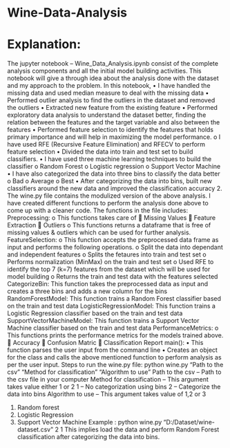 # Wine-Data-Analysis
# Explanation:
The jupyter notebook – Wine_Data_Analysis.ipynb consist of the complete analysis components and all the initial model building activities.
This notebook will give a through idea about the analysis done with the dataset and my approach to the problem.
In this notebook,
•	I have handled the missing data and used median measure to deal with the missing data
•	Performed outlier analysis to find the outliers in the dataset and removed the outliers
•	Extracted new feature from the existing feature
•	Performed exploratory data analysis to understand the dataset better, finding the relation between the features and the target variable and also between the features
•	Performed feature selection to identify the features that holds primary importance and will help in maximizing the model performance.
o	I have used RFE (Recursive Feature Elimination) and RFECV to perform feature selection
•	Divided the data into train and test set to build classifiers.
•	I have used three machine learning techniques to build the classifier
o	Random Forest
o	Logistic regression
o	Support Vector Machine
•	I have also categorized the data into three bins to classify the data better
o	Bad
o	Average
o	Best
•	After categorizing the data into bins, built new classifiers around the new data and improved the classification accuracy
2.
The wine.py file contains the modulized version of the above analysis.
I have created different functions to perform the analysis done above to come up with a cleaner code.
The functions in the file includes:
Preprocessing:
o	This functions takes care of
	Missing Values
	Feature Extraction
	Outliers
o	This functions returns a dataframe that is free of missing values & outliers which can be used for  further analysis.
FeatureSelection:
o	This function accepts the preprocessed data frame as input and performs the following operations.
o	Split the data into dependant and independent features
o	Splits the fetaures into train and test set
o	Performs normalization (MinMax) on the train and test set
o	Used RFE to identify the top 7 (k=7) features from the dataset which will be used for model building
o	Returns the train and test data with the features selected
CategorizeBin:
	This function takes the preprocessed data as input and creates a three bins and adds a new column for the bins
RandomForestModel:
	This function trains a Random Forest classifier based on the train and test data
LogisticRegressionModel:
	This function trains a Logistic Regression classifier based on the train and test data
SupportVectorMachineModel:
	This function trains a Support Vector Machine classifier based on the train and test data
PerformanceMetrics:
o	This functions prints the performance metrics for the models trained above.
	Accuracy
	Confusion Matric
	Classification Report
main():
•	This function parses the user input from the command line
•	Creates an object for the class and calls the above mentioned function to perform analysis as per the user input.
Steps to run the wine.py file:
python wine.py “Path to the csv” “Method for classification” “Algorithm to use”
Path to the csv – Path to the csv file in your computer
Method for classification – This argument takes value either 1 or 2
			      1 – No categorization using bins
		                   2 – Categorize the data into bins
Algorithm to use – This argument takes value of 1,2 or 3
1.	Random forest
2.	Logistic Regression
3.	Support Vector Machine
Example : python wine.py “D:/Dataset/wine-dataset.csv" 2 1
This implies load the data and perform Random Forest classification after categorizing the data into bins.	 			
